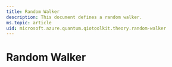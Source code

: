 ```yaml
---
title: Random Walker
description: This document defines a random walker.
ms.topic: article
uid: microsoft.azure.quantum.qiotoolkit.theory.random-walker
---
```


Random Walker
=============
